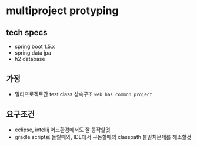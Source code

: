 # multiproject protyping 


## tech specs 
 
- spring boot 1.5.x 
- spring data jpa
- h2 database 

## 가정 

- 멀티프로젝트간 test class 상속구조 `web has common project`

## 요구조건

- eclipse, intellij 어느환경에서도 잘 동작할것 
- gradle script로 돌릴때와, IDE에서 구동할때의 classpath 불일치문제를 해소할것 

